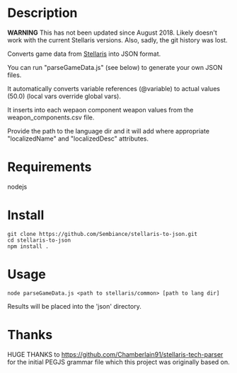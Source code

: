 Description
===========

**WARNING** This has not been updated since August 2018. Likely doesn't work with the current Stellaris versions. Also, sadly, the git history was lost.

Converts game data from [Stellaris](https://store.steampowered.com/app/281990/Stellaris/) into JSON format.

You can run "parseGameData.js" (see below) to generate your own JSON files.

It automatically converts variable references (@variable) to actual values (50.0) (local vars override global vars).

It inserts into each wepaon component weapon values from the weapon_components.csv file.

Provide the path to the language dir and it will add where appropriate "localizedName" and "localizedDesc" attributes.


Requirements
============
nodejs

Install
=======
```
git clone https://github.com/Sembiance/stellaris-to-json.git
cd stellaris-to-json
npm install .
```


Usage
=====
```node parseGameData.js <path to stellaris/common> [path to lang dir]```

Results will be placed into the 'json' directory.


Thanks
======
HUGE THANKS to https://github.com/Chamberlain91/stellaris-tech-parser for the initial PEGJS grammar file which this project was originally based on.

